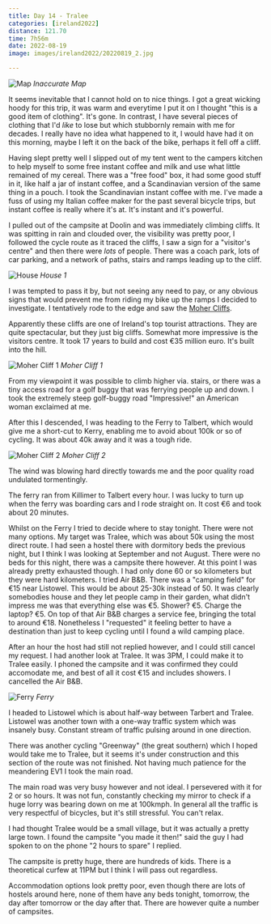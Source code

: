 ```yaml
--- 
title: Day 14 - Tralee
categories: [ireland2022]
distance: 121.70
time: 7h56m
date: 2022-08-19
image: images/ireland2022/20220819_2.jpg

---
```


![Map](/images/ireland2022/20220819_map.jpg) 
*Inaccurate Map*

It seems inevitable that I cannot hold on to nice things. I got a great
wicking hoody for this trip, it was warm and everytime I put it on I thought
"this is a good item of clothing". It's gone. In contrast, I have several
pieces of clothing that I'd _like_ to lose but which stubbornly remain with
me for decades. I really have no idea what happened to it, I would have had it on this
morning, maybe I left it on the back of the bike, perhaps it fell off a cliff.

Having slept pretty well I slipped out of my tent went to the campers kitchen
to help myself to some free instant coffee and milk and use what little
remained of my cereal. There was a "free food" box, it had some good stuff in
it, like half a jar of instant coffee, and a Scandinavian version of the same
thing in a pouch. I took the Scandinavian instant coffee with me. I've made a
fuss of using my Italian coffee maker for the past several bicycle trips, but
instant coffee is really where it's at. It's instant and it's powerful.

I pulled out of the campsite at Doolin and was immediately climbing cliffs.
It was spitting in rain and clouded over, the visibility was pretty poor, I
followed the cycle route as it traced the cliffs, I saw a sign for a
"visitor's centre" and then there were _lots_ of people. There was a coach
park, lots of car parking, and a network of paths, stairs and ramps leading up
to the cliff.

![House](/images/ireland2022/20220819_1.jpg) 
*House 1*

I was tempted to pass it by, but not seeing any need to pay, or any obvious
signs that would prevent me from riding my bike up the ramps I decided to
investigate. I tentatively rode to the edge and saw the [Moher
Cliffs](https://en.wikipedia.org/wiki/Cliffs_of_Moher).

Apparently these cliffs are one of Ireland's top tourist attractions. They are
quite spectacular, but they just big cliffs. Somewhat more impressive is the
visitors centre. It took 17 years to build and cost €35 million euro. It's
built into the hill.

![Moher Cliff 1](/images/ireland2022/20220819_2.jpg) 
*Moher Cliff 1*

From my viewpoint it was possible to climb higher via. stairs, or there was a
tiny access road for a golf buggy that was ferrying people up and down. I took
the extremely steep golf-buggy road "Impressive!" an American woman exclaimed
at me.

After this I descended, I was heading to the Ferry to Talbert, which would
give me a short-cut to Kerry, enabling me to avoid about 100k or so of
cycling. It was about 40k away and it was a tough ride.

![Moher Cliff 2](/images/ireland2022/20220819_3.jpg) 
*Moher Cliff 2*

The wind was blowing hard directly towards me and the poor quality road
undulated tormentingly.

The ferry ran from Killimer to Talbert every hour. I was lucky to turn up when
the ferry was boarding cars and I rode straight on. It cost €6 and took about
20 minutes.

Whilst on the Ferry I tried to decide where to stay tonight. There were not
many options. My target was Tralee, which was about 50k using the most direct
route. I had seen a hostel there with dormitory beds the previous night, but I
think I was looking at September and not August. There were no beds for this
night, there was a campsite there however. At this point I was already pretty
exhausted though. I had only done 60 or so kilometers but they were hard
kilometers. I tried Air B&B. There was a "camping field" for €15 near
Listowel. This would be about 25-30k instead of 50. It was clearly somebodies
house and they let people camp in their garden, what didn't impress me was
that everything else was €5. Shower? €5. Charge the laptop? €5. On top of that
Air B&B charges a service fee, bringing the total to around €18. Nonetheless I
"requested" it feeling better to have a destination than just to keep cycling
until I found a wild camping place.

After an hour the host had still not replied however, and I could still cancel
my request. I had another look at Tralee. It was 3PM, I could make it to
Tralee easily. I phoned the campsite and it was confirmed they could
accomodate me, and best of all it cost €15 and includes showers. I cancelled
the Air B&B.

![Ferry](/images/ireland2022/20220819_4.jpg) 
*Ferry*

I headed to Listowel which is about half-way between Tarbert and Tralee.
Listowel was another town with a one-way traffic system which was insanely
busy. Constant stream of traffic pulsing around in one direction.

There was another cycling "Greenway" (the great southern) which I hoped would
take me to Tralee, but it seems it's under construction and this section of
the route was not finished. Not having much patience for the meandering EV1 I
took the main road.

The main road was very busy however and not ideal. I persevered with it for 2
or so hours. It was not fun, constantly checking my mirror to check if a huge
lorry was bearing down on me at 100kmph. In general all the traffic is very
respectful of bicycles, but it's still stressful. You can't relax.

I had thought Tralee would be a small village, but it was actually a pretty
large town. I found the campsite "you made it then!" said the guy I had spoken
to on the phone "2 hours to spare" I replied.

The campsite is pretty huge, there are hundreds of kids. There is a
theoretical curfew at 11PM but I think I will pass out regardless.

Accommodation options look pretty poor, even though there are lots of hostels
around here, none of them have any beds tonight, tomorrow, the day after
tomorrow or the day after that. There are however quite a number of campsites.
